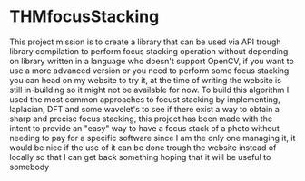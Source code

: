 # THMfocusStacking
This project mission is to create a library that can be used via API trough library compilation to perform focus stacking operation without depending on library written in a language who doesn't support OpenCV, if you want to use a more advanced version or you need to perform some focus stacking you can head on my website to try it, at the time of writing the website is still in-building so it might not be available for now. To build this algorithm I used the most common approaches to focust stacking by implementing, laplacian, DFT and some wavelet's to see if there exist a way to obtain a sharp and precise focus stacking, this project has been made with the intent to provide an "easy" way to have a focus stack of a photo without needing to pay for a specific software since I am the only one managing it, it would be nice if the use of it can be done trough the website instead of locally so that I can get back something hoping that it will be useful to somebody
